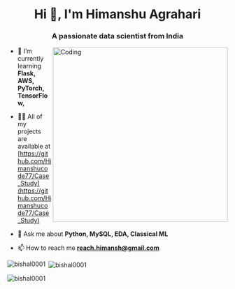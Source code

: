 <h1 align="center">Hi 👋, I'm Himanshu Agrahari</h1>
<h3 align="center">A passionate data scientist from India</h3>

<img align="right" alt="Coding" width="400" src="https://cdn.dribbble.com/users/1019864/screenshots/3079099/media/6926dbbe73b43f4ec5fe67c721489033.gif">

- 🌱 I’m currently learning **Flask, AWS, PyTorch, TensorFlow,**

- 👨‍💻 All of my projects are available at [https://github.com/Himanshucode77/Case_Study](https://github.com/Himanshucode77/Case_Study)

- 💬 Ask me about **Python, MySQL, EDA, Classical ML**

- 📫 How to reach me **reach.himansh@gmail.com**



<p><img align="left" src="https://github-readme-stats.vercel.app/api/top-langs?username=bishal0001&show_icons=true&locale=en&layout=compact" alt="bishal0001" /></p>

<p>&nbsp;<img align="center" src="https://github-readme-stats.vercel.app/api?username=bishal0001&show_icons=true&locale=en" alt="bishal0001" /></p>

<p><img align="center" src="https://github-readme-streak-stats.herokuapp.com/?user=bishal0001&" alt="bishal0001" /></p>
